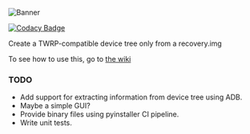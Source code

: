 ![Banner](https://raw.githubusercontent.com/SebaUbuntu/TWRP-device-tree-generator/master/assets/banner.png)

[![Codacy Badge](https://api.codacy.com/project/badge/Grade/69d10f044ce34de2bf7ae6ee7fe0595e)](https://app.codacy.com/manual/SebaUbuntu/TWRP-device-tree-generator?utm_source=github.com&utm_medium=referral&utm_content=SebaUbuntu/TWRP-device-tree-generator&utm_campaign=Badge_Grade_Dashboard)

Create a TWRP-compatible device tree only from a recovery.img

To see how to use this, go to [the wiki](https://github.com/SebaUbuntu/TWRP-device-tree-generator/wiki)

### TODO
- Add support for extracting information from device tree using ADB.
- Maybe a simple GUI?
- Provide binary files using pyinstaller CI pipeline.
- Write unit tests.